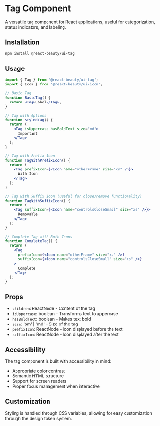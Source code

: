 # Tag Component

A versatile tag component for React applications, useful for categorization, status indicators, and labeling.

## Installation

```bash
npm install @react-beauty/ui-tag
```

## Usage

```jsx
import { Tag } from '@react-beauty/ui-tag';
import { Icon } from '@react-beauty/ui-icon';

// Basic Tag
function BasicTag() {
  return <Tag>Label</Tag>;
}

// Tag with Options
function StyledTag() {
  return (
    <Tag isUppercase hasBoldText size="md">
      Important
    </Tag>
  );
}

// Tag with Prefix Icon
function TagWithPrefixIcon() {
  return (
    <Tag prefixIcon={<Icon name="otherFrame" size="xs" />}>
      With Icon
    </Tag>
  );
}

// Tag with Suffix Icon (useful for close/remove functionality)
function TagWithSuffixIcon() {
  return (
    <Tag suffixIcon={<Icon name="controlsCloseSmall" size="xs" />}>
      Removable
    </Tag>
  );
}

// Complete Tag with Both Icons
function CompleteTag() {
  return (
    <Tag
      prefixIcon={<Icon name="otherFrame" size="xs" />}
      suffixIcon={<Icon name="controlsCloseSmall" size="xs" />}
    >
      Complete
    </Tag>
  );
}
```

## Props

- `children`: ReactNode - Content of the tag
- `isUppercase`: boolean - Transforms text to uppercase
- `hasBoldText`: boolean - Makes text bold
- `size`: 'sm' | 'md' - Size of the tag
- `prefixIcon`: ReactNode - Icon displayed before the text
- `suffixIcon`: ReactNode - Icon displayed after the text

## Accessibility

The tag component is built with accessibility in mind:
- Appropriate color contrast
- Semantic HTML structure
- Support for screen readers
- Proper focus management when interactive

## Customization

Styling is handled through CSS variables, allowing for easy customization through the design token system.